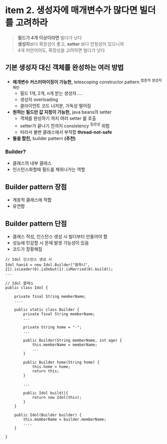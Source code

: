 <h1>item 2. 생성자에 매개변수가 많다면 빌더를 고려하라</h1>

> **필드가 4개 이상이라면** 빌더가 낫다  
> **생성자**보다 확장성이 좋고, **setter** 보다 안정성이 있으니까  
> 4개 미만이어도, 확장성을 고려하면 빌더가 낫다  



<h2>기본 생성자 대신 객체를 완성하는 여러 방법</h2>

- **매개변수 커스터마이징이 가능한,** telescoping constructor pattern <sup>점층적 생성자 패턴</sup> 
  - 필드 1개, 2개, n개 받는 생성자.....  
  - 생성자 overloading  
  - 클라이언트 코드 너저분, 가독성 떨어짐
- **원하는 필드만 값 지정이 가능한,**  java beans의 setter  
  - 객체를 완성하기 까지 여러 setter 를 호출  
  - setter가 끝나기 전까지 consistency <sup>일관성</sup> 위험
  - 따라서 불변 클래스에서 부적합 **thread-not-safe**    
- **둘을 합친,** builder pattern **(추천)**


<h3>Builder?</h3>

- 클래스의 내부 클래스
- 인스턴스화할때 필드를 채워나가는 역할

<h2>Builder pattern 장점</h2>

- 계층적 클래스에 적합  
- 유연함  

<h2>Builder pattern 단점</h2>

- 클래스 작성, 인스턴스 생성 시 빌더부터 만들어야 함  
- 성능에 민감할 시 문제 발생 가능성이 있음  
- 코드가 장황해짐  


~~~~
// Idol 인스턴스 생성 시
Idol hani4 = new Idol.Builder("팜하니", 21).isLeader(0).isDebut(1).isMarried(0).build();
...

// Idol 클래스
public class Idol {

    private final String memberName;
    ....
    
    public static class Builder {
        private final String memberName;
        ...

        private String home = "-";      
        ...
        
        public Builder(String memberName, int age) {
            this.memberName = memberName;
            ...
        }

        public Builder home(String home) {
            this.home = home;
            return this;
        }
        
        ...

        public Idol build(){
            return new Idol(this);
        }
    }

    public Idol(Builder builder) {
        this.memberName = builder.memberName;
        ....
    }

}
~~~~




